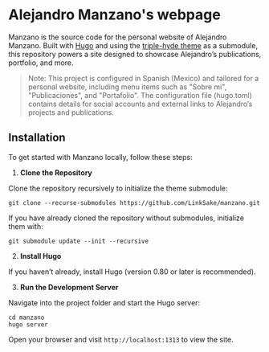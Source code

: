 # Alejandro Manzano's webpage

Manzano is the source code for the personal website of Alejandro Manzano. Built with [Hugo](https://gohugo.io/) and using the [triple-hyde theme](https://github.com/derme302/triple-hyde) as a submodule, this repository powers a site designed to showcase Alejandro’s publications, portfolio, and more.

> Note: This project is configured in Spanish (Mexico) and tailored for a personal website, including menu items such as "Sobre mi", "Publicaciones", and "Portafolio". The configuration file (hugo.toml) contains details for social accounts and external links to Alejandro’s projects and publications.

## Installation

To get started with Manzano locally, follow these steps:

1. **Clone the Repository**

Clone the repository recursively to initialize the theme submodule:

`git clone --recurse-submodules https://github.com/LinkSake/manzano.git`

If you have already cloned the repository without submodules, initialize them with:

`git submodule update --init --recursive`

2. **Install Hugo**

If you haven’t already, install Hugo (version 0.80 or later is recommended).

3. **Run the Development Server**

Navigate into the project folder and start the Hugo server:

```
cd manzano
hugo server
```

Open your browser and visit `http://localhost:1313` to view the site.
